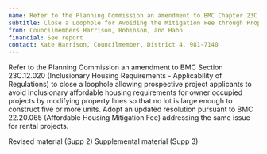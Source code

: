 ```yaml
---
name: Refer to the Planning Commission an amendment to BMC Chapter 23C.12.020 (Inclusionary Housing Requirements - Applicability of Regulations) and the Affordable Housing Mitigation Fee Resolution
subtitle: Close a Loophole for Avoiding the Mitigation Fee through Property Line Manipulation 
from: Councilmembers Harrison, Robinson, and Hahn 
financial: See report 
contact: Kate Harrison, Councilmember, District 4, 981-7140
---
```


Refer to the Planning Commission an amendment to BMC Section 23C.12.020 (Inclusionary Housing Requirements - Applicability of Regulations) to close a loophole allowing prospective project applicants to avoid inclusionary affordable housing requirements for owner occupied projects by modifying property lines so that no lot is large enough to construct five or more units. Adopt an updated resolution pursuant to BMC 22.20.065 (Affordable Housing Mitigation Fee) addressing the same issue for rental projects. 

Revised material (Supp 2)
Supplemental material (Supp 3)
